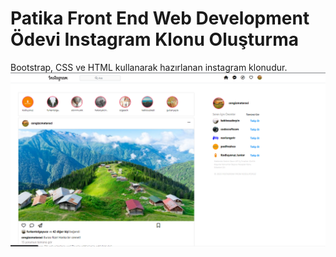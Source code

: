 # Patika Front End Web Development Ödevi Instagram Klonu Oluşturma

Bootstrap, CSS ve HTML kullanarak hazırlanan instagram klonudur.
![Ekran Görüntüsü](/Ekran%20G%C3%B6r%C3%BCnt%C3%BCs%C3%BC/InstagramClone.png)